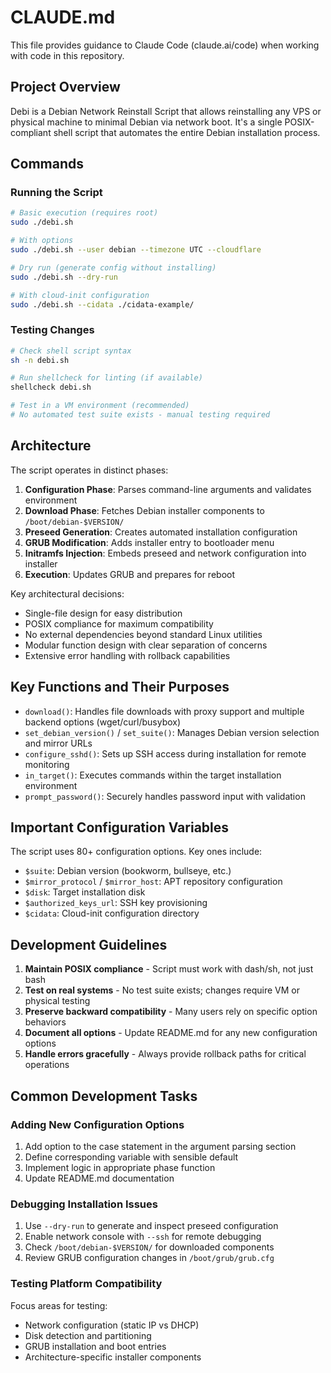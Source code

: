 # CLAUDE.md

This file provides guidance to Claude Code (claude.ai/code) when working with code in this repository.

## Project Overview

Debi is a Debian Network Reinstall Script that allows reinstalling any VPS or physical machine to minimal Debian via network boot. It's a single POSIX-compliant shell script that automates the entire Debian installation process.

## Commands

### Running the Script
```bash
# Basic execution (requires root)
sudo ./debi.sh

# With options
sudo ./debi.sh --user debian --timezone UTC --cloudflare

# Dry run (generate config without installing)
sudo ./debi.sh --dry-run

# With cloud-init configuration
sudo ./debi.sh --cidata ./cidata-example/
```

### Testing Changes
```bash
# Check shell script syntax
sh -n debi.sh

# Run shellcheck for linting (if available)
shellcheck debi.sh

# Test in a VM environment (recommended)
# No automated test suite exists - manual testing required
```

## Architecture

The script operates in distinct phases:

1. **Configuration Phase**: Parses command-line arguments and validates environment
2. **Download Phase**: Fetches Debian installer components to `/boot/debian-$VERSION/`
3. **Preseed Generation**: Creates automated installation configuration
4. **GRUB Modification**: Adds installer entry to bootloader menu
5. **Initramfs Injection**: Embeds preseed and network configuration into installer
6. **Execution**: Updates GRUB and prepares for reboot

Key architectural decisions:
- Single-file design for easy distribution
- POSIX compliance for maximum compatibility
- No external dependencies beyond standard Linux utilities
- Modular function design with clear separation of concerns
- Extensive error handling with rollback capabilities

## Key Functions and Their Purposes

- `download()`: Handles file downloads with proxy support and multiple backend options (wget/curl/busybox)
- `set_debian_version()` / `set_suite()`: Manages Debian version selection and mirror URLs
- `configure_sshd()`: Sets up SSH access during installation for remote monitoring
- `in_target()`: Executes commands within the target installation environment
- `prompt_password()`: Securely handles password input with validation

## Important Configuration Variables

The script uses 80+ configuration options. Key ones include:
- `$suite`: Debian version (bookworm, bullseye, etc.)
- `$mirror_protocol` / `$mirror_host`: APT repository configuration
- `$disk`: Target installation disk
- `$authorized_keys_url`: SSH key provisioning
- `$cidata`: Cloud-init configuration directory

## Development Guidelines

1. **Maintain POSIX compliance** - Script must work with dash/sh, not just bash
2. **Test on real systems** - No test suite exists; changes require VM or physical testing
3. **Preserve backward compatibility** - Many users rely on specific option behaviors
4. **Document all options** - Update README.md for any new configuration options
5. **Handle errors gracefully** - Always provide rollback paths for critical operations

## Common Development Tasks

### Adding New Configuration Options
1. Add option to the case statement in the argument parsing section
2. Define corresponding variable with sensible default
3. Implement logic in appropriate phase function
4. Update README.md documentation

### Debugging Installation Issues
1. Use `--dry-run` to generate and inspect preseed configuration
2. Enable network console with `--ssh` for remote debugging
3. Check `/boot/debian-$VERSION/` for downloaded components
4. Review GRUB configuration changes in `/boot/grub/grub.cfg`

### Testing Platform Compatibility
Focus areas for testing:
- Network configuration (static IP vs DHCP)
- Disk detection and partitioning
- GRUB installation and boot entries
- Architecture-specific installer components